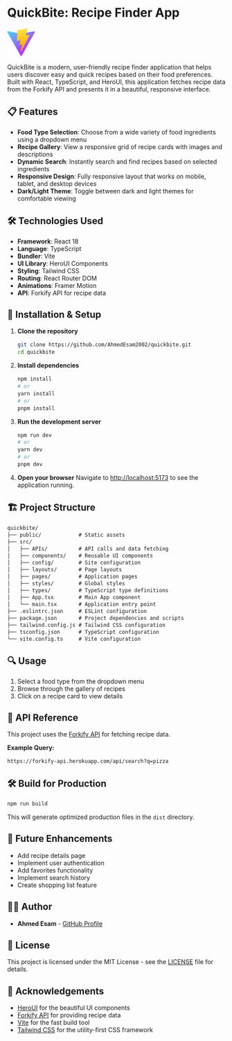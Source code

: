 # QuickBite: Recipe Finder App

![QuickBite Logo](public/vite.svg)

QuickBite is a modern, user-friendly recipe finder application that helps users discover easy and quick recipes based on their food preferences. Built with React, TypeScript, and HeroUI, this application fetches recipe data from the Forkify API and presents it in a beautiful, responsive interface.

## 📋 Features

- **Food Type Selection**: Choose from a wide variety of food ingredients using a dropdown menu
- **Recipe Gallery**: View a responsive grid of recipe cards with images and descriptions
- **Dynamic Search**: Instantly search and find recipes based on selected ingredients
- **Responsive Design**: Fully responsive layout that works on mobile, tablet, and desktop devices
- **Dark/Light Theme**: Toggle between dark and light themes for comfortable viewing

## 🛠️ Technologies Used

- **Framework**: React 18
- **Language**: TypeScript
- **Bundler**: Vite
- **UI Library**: HeroUI Components
- **Styling**: Tailwind CSS
- **Routing**: React Router DOM
- **Animations**: Framer Motion
- **API**: Forkify API for recipe data

## 🔧 Installation & Setup

1. **Clone the repository**
   ```bash
   git clone https://github.com/AhmedEsam2002/quickbite.git
   cd quickbite
   ```

2. **Install dependencies**
   ```bash
   npm install
   # or
   yarn install
   # or
   pnpm install
   ```

3. **Run the development server**
   ```bash
   npm run dev
   # or
   yarn dev
   # or
   pnpm dev
   ```

4. **Open your browser**
   Navigate to [http://localhost:5173](http://localhost:5173) to see the application running.

## 🏗️ Project Structure

```
quickbite/
├── public/            # Static assets
├── src/
│   ├── APIs/          # API calls and data fetching
│   ├── components/    # Reusable UI components
│   ├── config/        # Site configuration
│   ├── layouts/       # Page layouts
│   ├── pages/         # Application pages
│   ├── styles/        # Global styles
│   ├── types/         # TypeScript type definitions
│   ├── App.tsx        # Main App component
│   └── main.tsx       # Application entry point
├── .eslintrc.json     # ESLint configuration
├── package.json       # Project dependencies and scripts
├── tailwind.config.js # Tailwind CSS configuration
├── tsconfig.json      # TypeScript configuration
└── vite.config.ts     # Vite configuration
```

## 🔍 Usage

1. Select a food type from the dropdown menu
2. Browse through the gallery of recipes
3. Click on a recipe card to view details

## 📱 API Reference

This project uses the [Forkify API](https://forkify-api.herokuapp.com/) for fetching recipe data.

**Example Query:**
```
https://forkify-api.herokuapp.com/api/search?q=pizza
```

## 🛠️ Build for Production

```bash
npm run build
```

This will generate optimized production files in the `dist` directory.

## 🔄 Future Enhancements

- Add recipe details page
- Implement user authentication
- Add favorites functionality
- Implement search history
- Create shopping list feature

## 👨‍💻 Author

- **Ahmed Esam** - [GitHub Profile](https://github.com/AhmedEsam2002)

## 📝 License

This project is licensed under the MIT License - see the [LICENSE](LICENSE) file for details.

## 🙏 Acknowledgements

- [HeroUI](https://heroui.com) for the beautiful UI components
- [Forkify API](https://forkify-api.herokuapp.com/) for providing recipe data
- [Vite](https://vitejs.dev/) for the fast build tool
- [Tailwind CSS](https://tailwindcss.com/) for the utility-first CSS framework
